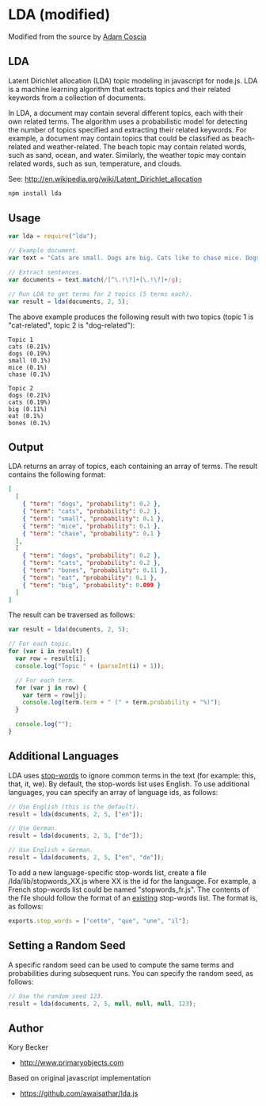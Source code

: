 ﻿# LDA (modified)

Modified from the source by [Adam Coscia](https://adamcoscia.com/)

## LDA

Latent Dirichlet allocation (LDA) topic modeling in javascript for node.js.
LDA is a machine learning algorithm that extracts topics and their related keywords from a collection of documents.

In LDA, a document may contain several different topics, each with their own related terms. The algorithm uses a probabilistic model for detecting the number of topics specified and extracting their related keywords. For example, a document may contain topics that could be classified as beach-related and weather-related. The beach topic may contain related words, such as sand, ocean, and water. Similarly, the weather topic may contain related words, such as sun, temperature, and clouds.

See: <http://en.wikipedia.org/wiki/Latent_Dirichlet_allocation>

```bash
npm install lda
```

## Usage

```javascript
var lda = require("lda");

// Example document.
var text = "Cats are small. Dogs are big. Cats like to chase mice. Dogs like to eat bones.";

// Extract sentences.
var documents = text.match(/[^\.!\?]+[\.!\?]+/g);

// Run LDA to get terms for 2 topics (5 terms each).
var result = lda(documents, 2, 5);
```

The above example produces the following result with two topics (topic 1 is "cat-related", topic 2 is "dog-related"):

```text
Topic 1
cats (0.21%)
dogs (0.19%)
small (0.1%)
mice (0.1%)
chase (0.1%)

Topic 2
dogs (0.21%)
cats (0.19%)
big (0.11%)
eat (0.1%)
bones (0.1%)
```

## Output

LDA returns an array of topics, each containing an array of terms. The result contains the following format:

```json
[
  [
    { "term": "dogs", "probability": 0.2 },
    { "term": "cats", "probability": 0.2 },
    { "term": "small", "probability": 0.1 },
    { "term": "mice", "probability": 0.1 },
    { "term": "chase", "probability": 0.1 }
  ],
  [
    { "term": "dogs", "probability": 0.2 },
    { "term": "cats", "probability": 0.2 },
    { "term": "bones", "probability": 0.11 },
    { "term": "eat", "probability": 0.1 },
    { "term": "big", "probability": 0.099 }
  ]
]
```

The result can be traversed as follows:

```javascript
var result = lda(documents, 2, 5);

// For each topic.
for (var i in result) {
  var row = result[i];
  console.log("Topic " + (parseInt(i) + 1));

  // For each term.
  for (var j in row) {
    var term = row[j];
    console.log(term.term + " (" + term.probability + "%)");
  }

  console.log("");
}
```

## Additional Languages

LDA uses [stop-words](https://en.wikipedia.org/wiki/Stop_words) to ignore common terms in the text (for example: this, that, it, we). By default, the stop-words list uses English. To use additional languages, you can specify an array of language ids, as follows:

```javascript
// Use English (this is the default).
result = lda(documents, 2, 5, ["en"]);

// Use German.
result = lda(documents, 2, 5, ["de"]);

// Use English + German.
result = lda(documents, 2, 5, ["en", "de"]);
```

To add a new language-specific stop-words list, create a file /lda/lib/stopwords_XX.js where XX is the id for the language. For example, a French stop-words list could be named "stopwords_fr.js". The contents of the file should follow the format of an [existing](https://github.com/primaryobjects/lda/blob/master/lib/stopwords_en.js) stop-words list. The format is, as follows:

```javascript
exports.stop_words = ["cette", "que", "une", "il"];
```

## Setting a Random Seed

A specific random seed can be used to compute the same terms and probabilities during subsequent runs. You can specify the random seed, as follows:

```javascript
// Use the random seed 123.
result = lda(documents, 2, 5, null, null, null, 123);
```

## Author

Kory Becker

- <http://www.primaryobjects.com>

Based on original javascript implementation

- <https://github.com/awaisathar/lda.js>

